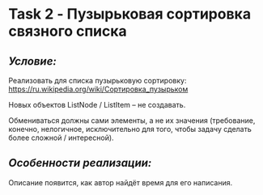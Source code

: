 # Task 2 - Пузырьковая сортировка связного списка
## ***Условие:***
Реализовать для списка пузырьковую сортировку: https://ru.wikipedia.org/wiki/Сортировка_пузырьком

Новых объектов ListNode / ListItem – не создавать.

Обмениваться должны сами элементы, а не их значения (требование, конечно,
нелогичное, исключительно для того, чтобы задачу сделать более сложной / интересной).
## ***Особенности реализации:***
Описание появится, как автор найдёт время для его написания.
